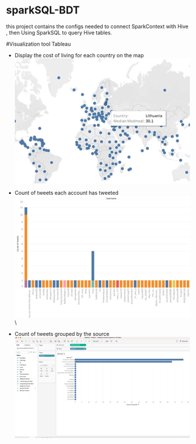 # sparkSQL-BDT
this project contains the configs needed to connect SparkContext with Hive , then Using SparkSQL to query Hive tables.

#Visualization tool
Tableau
- Display the cost of living for each country on the map
![alt text](https://github.com/barahijawi/sparkSQL-BDT/blob/main/screen%20shots/Screenshot%202022-12-18%20at%203.53.20%20PM.png?raw=true)

- Count of tweets each account has tweeted
![alt text](https://github.com/barahijawi/sparkSQL-BDT/blob/main/screen%20shots/Screenshot%202022-12-18%20at%207.10.34%20PM.png?raw=true)\

- Count of tweets grouped by the source
![alt text](https://github.com/barahijawi/sparkSQL-BDT/blob/main/screen%20shots/Screenshot%202022-12-19%20at%203.36.25%20PM.png?raw=true)

